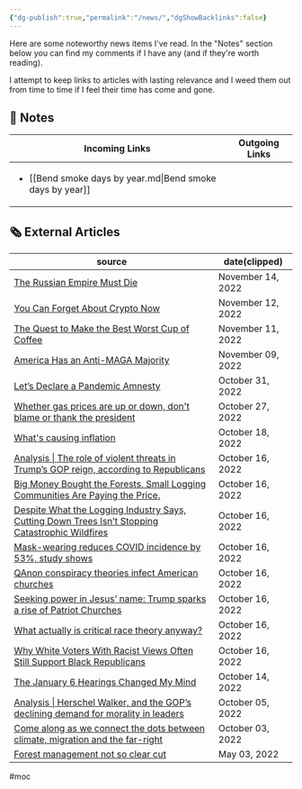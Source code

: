 ```yaml
---
{"dg-publish":true,"permalink":"/news/","dgShowBacklinks":false}
---
```



Here are some noteworthy news items I've read. In the "Notes" section below you can find my comments if I have any (and if they're worth reading).

I attempt to keep links to articles with lasting relevance and I weed them out from time to time if I feel their time has come and gone.

## 📔 Notes

| Incoming Links                                                             | Outgoing Links |
| -------------------------------------------------------------------------- | -------------- |
| <ul><li>[[Bend smoke days by year.md\\|Bend smoke days by year]]</li></ul> | <ul></ul>      |


## 🗞 External Articles

| source                                                                                                                                                                                                                                                                     | date(clipped)     |
| -------------------------------------------------------------------------------------------------------------------------------------------------------------------------------------------------------------------------------------------------------------------------- | ----------------- |
| [The Russian Empire Must Die](https://www.theatlantic.com/magazine/archive/2022/12/putin-russia-must-lose-ukraine-war-imperial-future/671891/?utm_source=feed)                                                                                                             | November 14, 2022 |
| [You Can Forget About Crypto Now](https://www.theatlantic.com/technology/archive/2022/11/sam-bankman-fried-bankruptcy-crypto-ftx/672104/)                                                                                                                                  | November 12, 2022 |
| [The Quest to Make the Best Worst Cup of Coffee](https://www.theatlantic.com/science/archive/2022/11/vietnam-robusta-coffee-revolution-climate-change/672079/?utm_source=feed)                                                                                             | November 11, 2022 |
| [America Has an Anti-MAGA Majority](https://www.theatlantic.com/ideas/archive/2022/11/america-has-anti-maga-majority/672047/)                                                                                                                                              | November 09, 2022 |
| [Let’s Declare a Pandemic Amnesty](https://www.theatlantic.com/ideas/archive/2022/10/covid-response-forgiveness/671879/?utm_source=feed)                                                                                                                                   | October 31, 2022  |
| [Whether gas prices are up or down, don't blame or thank the president](https://www.npr.org/2022/10/27/1131675651/gas-prices-oil-fuel-rising-president)                                                                                                                    | October 27, 2022  |
| [What's causing inflation](https://www.npr.org/2022/06/27/1107961501/whats-causing-inflation)                                                                                                                                                                              | October 18, 2022  |
| [Analysis \| The role of violent threats in Trump’s GOP reign, according to Republicans](https://www.washingtonpost.com/politics/2021/12/11/republicans-repeatedly-point-violent-threats-key-trumps-gop-rein/?utm_source=rss&utm_medium=referral&utm_campaign=wp_politics) | October 16, 2022  |
| [Big Money Bought the Forests. Small Logging Communities Are Paying the Price.](https://features.propublica.org/oregon-timber/severance-tax-cut-wall-street-private-logging-companies/#965774)                                                                             | October 16, 2022  |
| [Despite What the Logging Industry Says, Cutting Down Trees Isn’t Stopping Catastrophic Wildfires](https://www.propublica.org/article/despite-what-the-logging-industry-says-cutting-down-trees-isnt-stopping-catastrophic-wildfires)                                      | October 16, 2022  |
| [Mask-wearing reduces COVID incidence by 53%, study shows](https://www.axios.com/2021/11/18/covid-spread-mask-wearing-incidence-study)                                                                                                                                     | October 16, 2022  |
| [QAnon conspiracy theories infect American churches](https://www.axios.com/2021/05/31/qanon-churches-popular-religion-conspiracy-theory)                                                                                                                                   | October 16, 2022  |
| [Seeking power in Jesus’ name: Trump sparks a rise of Patriot Churches](https://www.washingtonpost.com/religion/2020/10/26/trump-christian-nationalism-patriot-church/?utm_source=rss&utm_medium=referral&utm_campaign=wp_politics)                                        | October 16, 2022  |
| [What actually is critical race theory anyway?](https://qz.com/2028059/what-is-critical-race-theory/)                                                                                                                                                                      | October 16, 2022  |
| [Why White Voters With Racist Views Often Still Support Black Republicans](https://fivethirtyeight.com/features/why-racist-white-voters-often-favor-black-republicans/)                                                                                                    | October 16, 2022  |
| [The January 6 Hearings Changed My Mind](https://www.theatlantic.com/ideas/archive/2022/10/january-6-hearings-final-change-mind/671731/)                                                                                                                                   | October 14, 2022  |
| [Analysis \| Herschel Walker, and the GOP’s declining demand for morality in leaders](https://www.washingtonpost.com/politics/2022/10/05/walker-republican-moral-politicians/?utm_source=rss&utm_medium=referral&utm_campaign=wp_politics)                                 | October 05, 2022  |
| [Come along as we connect the dots between climate, migration and the far-right](https://www.npr.org/2022/10/03/1125746902/climate-change-migration-far-right-political-extremism)                                                                                         | October 03, 2022  |
| [Forest management not so clear cut](https://www.streetroots.org/news/2021/08/17/forest-management-not-so-clear-cut)                                                                                                                                                       | May 03, 2022      |


#moc 